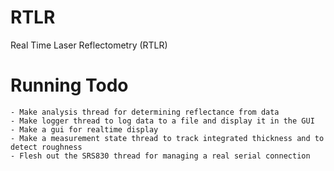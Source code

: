 # RTLR
Real Time Laser Reflectometry (RTLR)

# Running Todo
    - Make analysis thread for determining reflectance from data
    - Make logger thread to log data to a file and display it in the GUI
    - Make a gui for realtime display
    - Make a measurement state thread to track integrated thickness and to detect roughness
    - Flesh out the SRS830 thread for managing a real serial connection